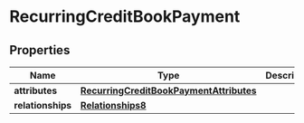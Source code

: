 # RecurringCreditBookPayment

## Properties
Name | Type | Description | Notes
------------ | ------------- | ------------- | -------------
**attributes** | [**RecurringCreditBookPaymentAttributes**](RecurringCreditBookPaymentAttributes.md) |  | 
**relationships** | [**Relationships8**](Relationships8.md) |  | 
